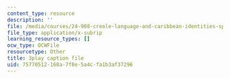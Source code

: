 ```yaml
---
content_type: resource
description: ''
file: /media/courses/24-908-creole-language-and-caribbean-identities-spring-2017/75770512168a7f8e5a4cfa1b3af37296_w-zdunIsHUU.srt
file_type: application/x-subrip
learning_resource_types: []
ocw_type: OCWFile
resourcetype: Other
title: 3play caption file
uid: 75770512-168a-7f8e-5a4c-fa1b3af37296
---
```

